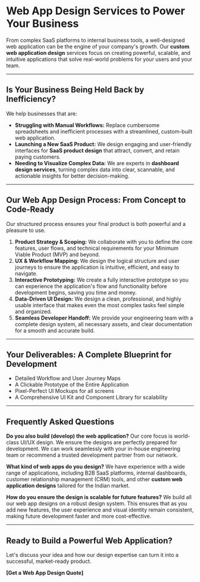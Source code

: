 # Web App Design Services to Power Your Business

From complex SaaS platforms to internal business tools, a well-designed web application can be the engine of your company's growth. Our **custom web application design** services focus on creating powerful, scalable, and intuitive applications that solve real-world problems for your users and your team.

---

## Is Your Business Being Held Back by Inefficiency?

We help businesses that are:

-   **Struggling with Manual Workflows:** Replace cumbersome spreadsheets and inefficient processes with a streamlined, custom-built web application.
-   **Launching a New SaaS Product:** We design engaging and user-friendly interfaces for **SaaS product design** that attract, convert, and retain paying customers.
-   **Needing to Visualize Complex Data:** We are experts in **dashboard design services**, turning complex data into clear, scannable, and actionable insights for better decision-making.

---

## Our Web App Design Process: From Concept to Code-Ready

Our structured process ensures your final product is both powerful and a pleasure to use.

1.  **Product Strategy & Scoping:** We collaborate with you to define the core features, user flows, and technical requirements for your Minimum Viable Product (MVP) and beyond.
2.  **UX & Workflow Mapping:** We design the logical structure and user journeys to ensure the application is intuitive, efficient, and easy to navigate.
3.  **Interactive Prototyping:** We create a fully interactive prototype so you can experience the application's flow and functionality before development begins, saving you time and money.
4.  **Data-Driven UI Design:** We design a clean, professional, and highly usable interface that makes even the most complex tasks feel simple and organized.
5.  **Seamless Developer Handoff:** We provide your engineering team with a complete design system, all necessary assets, and clear documentation for a smooth and accurate build.

---

## Your Deliverables: A Complete Blueprint for Development

-   Detailed Workflow and User Journey Maps
-   A Clickable Prototype of the Entire Application
-   Pixel-Perfect UI Mockups for all screens
-   A Comprehensive UI Kit and Component Library for scalability

---

## Frequently Asked Questions

**Do you also build (develop) the web application?**
Our core focus is world-class UI/UX design. We ensure the designs are perfectly prepared for development. We can work seamlessly with your in-house engineering team or recommend a trusted development partner from our network.

**What kind of web apps do you design?**
We have experience with a wide range of applications, including B2B SaaS platforms, internal dashboards, customer relationship management (CRM) tools, and other **custom web application designs** tailored for the Indian market.

**How do you ensure the design is scalable for future features?**
We build all our web app designs on a robust design system. This ensures that as you add new features, the user experience and visual identity remain consistent, making future development faster and more cost-effective.

---

## Ready to Build a Powerful Web Application?

Let's discuss your idea and how our design expertise can turn it into a successful, market-ready product.

**[Get a Web App Design Quote]**

